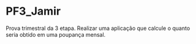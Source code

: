 # PF3_Jamir
Prova trimestral da 3 etapa. Realizar uma aplicação que calcule o quanto seria obtido em uma poupança mensal.
